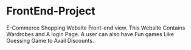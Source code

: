 # FrontEnd-Project
E-Commerce Shopping Website Front-end view. This Website Contains Wardrobes and A login Page. A user can also have Fun games Like Guessing Game to Avail Discounts.
